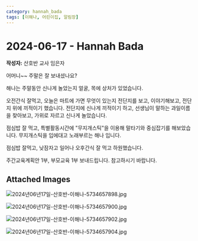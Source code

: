 ```yaml
---
category: hannah_bada
tags: [이해나, 어린이집, 알림장]
---
```


# 2024-06-17 - Hannah Bada

**작성자:** 산호반 교사 임은자  

어머니~~ 주말은 잘 보내셨나요?

해나는 주말동안 신나게 놀았는지 얼굴, 목에 상처가 있었습니다.

오전간식 잘먹고, 오늘은 마트에 가면 무엇이 있는지 전단지를 보고, 이야기해보고, 전단지 위에 끼적이기 했습니다.  전단지에 신나게 끼적이기 하고, 선생님이 말하는 과일이름을 찾아보고, 가위로 자르고 신나게 놀았습니다.

점심밥 잘 먹고, 특별활동시간에 "무지개스틱"을 이용해 말타기와 중심잡기를 해보았습니다. 무지개스틱을 입에대고 노래부르는 해나 입니다.

점심밥 잘먹고, 낮잠자고 일어나 오후간식 잘 먹고 하원했습니다.

주간교육계획안  1부, 부모교육 1부 보내드립니다.  참고하시기 바랍니다.

## Attached Images
![2024년06년17일-산호반-이해나-5734657898.jpg](d:\Users\hannah\Downloads\kids\photo\2024년06년17일-산호반-이해나-5734657898.jpg)

![2024년06년17일-산호반-이해나-5734657900.jpg](d:\Users\hannah\Downloads\kids\photo\2024년06년17일-산호반-이해나-5734657900.jpg)

![2024년06년17일-산호반-이해나-5734657902.jpg](d:\Users\hannah\Downloads\kids\photo\2024년06년17일-산호반-이해나-5734657902.jpg)

![2024년06년17일-산호반-이해나-5734657904.jpg](d:\Users\hannah\Downloads\kids\photo\2024년06년17일-산호반-이해나-5734657904.jpg)

